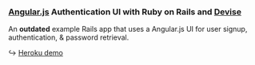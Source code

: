 ### [Angular.js](http://angularjs.org) Authentication UI with Ruby on Rails and [Devise](https://github.com/plataformatec/devise)

An **outdated** example Rails app that uses a Angular.js UI for user signup, authentication, & password retrieval.

↪ [Heroku demo](http://angular-devise.herokuapp.com)
